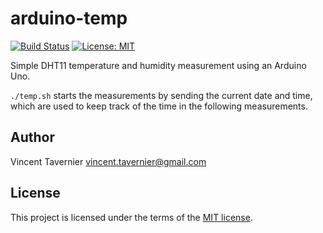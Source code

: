 # arduino-temp

[![Build Status](https://travis-ci.com/vtavernier/arduino-temp.svg?branch=master)](https://travis-ci.com/vtavernier/arduino-temp) [![License: MIT](https://img.shields.io/badge/License-MIT-yellow.svg)](https://opensource.org/licenses/MIT)

Simple DHT11 temperature and humidity measurement using an Arduino Uno.

`./temp.sh` starts the measurements by sending the current date and time, which
are used to keep track of the time in the following measurements.

## Author

Vincent Tavernier <vincent.tavernier@gmail.com>

## License

This project is licensed under the terms of the [MIT license](LICENSE).
